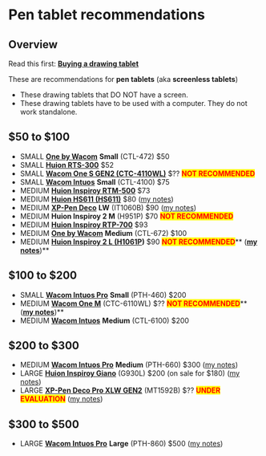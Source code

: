 # Pen tablet recommendations

## Overview

Read this first: [**Buying a drawing tablet**](../) &#x20;

These are recommendations for **pen tablets** (aka **screenless tablets**)

* These drawing tablets that DO NOT have a screen.
* These drawing tablets have to be used with a computer. They do not work standalone.

## $50 to $100&#x20;

* SMALL [**One by Wacom**](../../product-info/wacom/one-by-wacom.md) **Small** (CTL-472) $50&#x20;
* SMALL [**Huion RTS-300**](../../product-info/huion/huion-inspiroy-r-series.md) $52&#x20;
* SMALL [**Wacom One S GEN2 (CTC-4110WL)**](../../product-info/wacom/wacom-one-gen2-drawing-tablets/) $?? <mark style="color:red;">**NOT RECOMMENDED**</mark>
* SMALL [**Wacom Intuos**](../../product-info/wacom/wacom-intuos.md) **Small** (CTL-4100) $75&#x20;
* MEDIUM  [**Huion Inspiroy RTM-500**](../../product-info/huion/huion-inspiroy-r-series.md) $73
* MEDIUM [**Huion HS611 (HS611)**](broken-reference) $80 ([my notes](../../7p-notes/7p-notes-huion/7p-notes-huion-hs611.md))
* MEDIUM [**XP-Pen Deco**](../../product-info/xp-pen/xp-pen-deco/) **LW** (IT1060B) $90 ([my notes](../../product-info/xp-pen/xp-pen-deco/xp-pen-deco-lw-it1060b/7p-notes-xp-pen-deco-lw-it1060b.md))
* MEDIUM **Huion Inspiroy 2 M** (H951P) $70 <mark style="color:red;">**NOT RECOMMENDED**</mark>
* MEDIUM [**Huion Inspiroy RTP-700**](../../product-info/huion/huion-inspiroy-r-series.md)  $93&#x20;
* MEDIUM [**One by Wacom**](../../product-info/wacom/one-by-wacom.md) **Medium** (CTL-672) $100&#x20;
* MEDIUM [**Huion Inspiroy 2 L (H1061P**](../../product-info/huion/huion-inspiroy/)**)** $90 <mark style="color:red;">**NOT RECOMMENDED**</mark>** (**[**my notes**](../../7p-notes/7p-notes-huion/7p-notes-huion-inspiroy-2-l-h1061p.md)**)**

## $100 to $200

* SMALL [**Wacom Intuos Pro**](../../product-info/wacom/wacom-intuos-pro/) **Small** (PTH-460) $200&#x20;
* MEDIUM [**Wacom One M**](../../product-info/wacom/wacom-one-gen2-drawing-tablets/) (CTC-6110WL) $?? <mark style="color:red;">**NOT RECOMMENDED**</mark>** (**[**my notes**](../../product-info/wacom/wacom-one-gen2-drawing-tablets/7p-notes-wacom-2023-drawing-tablet-refresh.md)**)**
* MEDIUM [**Wacom Intuos**](../../product-info/wacom/wacom-intuos.md) **Medium** (CTL-6100) $200

## $200 to $300

* MEDIUM [**Wacom Intuos Pro**](../../product-info/wacom/wacom-intuos-pro/) **Medium** (PTH-660) $300 ([my notes](../../7p-notes/7p-notes-wacom/7p-notes-wacom-intuos-pro-medium-pth-660.md))
* LARGE [**Huion Inspiroy Giano**](../../product-info/huion/huion-inspiroy/) (G930L) $200 (on sale for $180) ([my notes](../../7p-notes/7p-notes-huion/7p-notes-huion-giano-g930l.md))
* LARGE [**XP-Pen Deco Pro XLW GEN2**](../../product-info/xp-pen/xp-pen-deco-pro-xlw-gen-2-mt1592b/) (MT1592B) $?? <mark style="color:red;">**UNDER EVALUATION**</mark> ([my notes](../../product-info/xp-pen/xp-pen-deco-pro-xlw-gen-2-mt1592b/))&#x20;

## $300 to $500

* LARGE [**Wacom Intuos Pro**](../../product-info/wacom/wacom-intuos-pro/) **Large** (PTH-860) $500 ([my notes](../../7p-notes/7p-notes-wacom/7p-notes-wacom-intuos-pro-large-pth-860.md))

